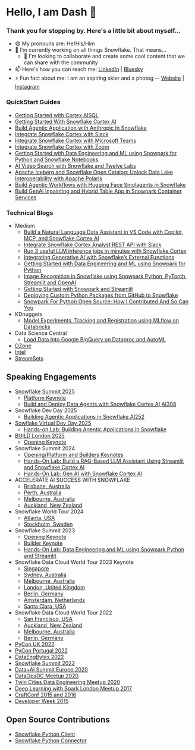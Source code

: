# Hello, I am Dash 👋

### Thank you for stopping by. Here's a little bit about myself...

- 😄 My pronouns are: He/His/Him
- 🔭 I’m currently working on all things Snowflake. That means...
   - 👯 I'm looking to collaborate and create some cool content that we can share with the community
- 📫 Here's how you can reach me: [LinkedIn](https://www.linkedin.com/in/dash-desai/) | [Bluesky](https://bsky.app/profile/iamontheinet.bsky.social)
- ⚡ Fun fact about me: I am an aspiring skier and a photog -- [Website](https://www.natureunraveled.com/) | [Instagram](https://www.instagram.com/nature.unraveled.photography/)

### QuickStart Guides

 - [Getting Started with Cortex AISQL](https://quickstarts.snowflake.com/guide/getting-started-with-cortex-aisql/index.html)
 - [Getting Started With Snowflake Cortex AI](https://quickstarts.snowflake.com/guide/getting-started-with-snowflake-cortex-ai/index.html)
 - [Build Agentic Application with Anthropic In Snowflake](https://quickstarts.snowflake.com/guide/build-agentic-application-in-snowflake/index.html)
 - [Integrate Snowflake Cortex with Slack](https://quickstarts.snowflake.com/guide/integrate_snowflake_cortex_agents_with_slack/index.html)
 - [Integrate Snowflake Cortex with Microsoft Teams](https://quickstarts.snowflake.com/guide/integrate_snowflake_cortex_agents_with_microsoft_teams/index.html)
 - [Integrate Snowflake Cortex with Zoom](https://quickstarts.snowflake.com/guide//integrate-snowflake-cortex-agents-with-zoom/index.html)
 - [
Getting Started with Data Engineering and ML using Snowpark for Python and Snowflake Notebooks](https://quickstarts.snowflake.com/guide/getting_started_with_dataengineering_ml_using_snowpark_python/index.html)
- [AI Video Search with Snowflake and Twelve Labs](https://quickstarts.snowflake.com/guide/ai-video-search-with-snowflake-and-twelveLabs/index.html)
- [Apache Iceberg and Snowflake Open Catalog: Unlock Data Lake Interoperability with Apache Polaris](https://quickstarts.snowflake.com/guide/apache-iceberg-snowflake-open-catalog-snowpipe-streaming/index.html)
- [Build Agentic Workflows with Hugging Face Smolagents in Snowflake](https://quickstarts.snowflake.com/guide/build-agentic-workflows-with-huggingface-smolagents-in-snowflake/index.html)
- [Build GenAI Inpainting and Hybrid Table App in Snowpark Container Services](https://quickstarts.snowflake.com/guide/build_genai_inpainting_and_hybridtable_app_in_snowpark_container_services/index.html)

### Technical Blogs
   - Medium
     - [Build a Natural Language Data Assistant in VS Code with Copilot, MCP, and Snowflake Cortex AI](https://medium.com/snowflake/build-a-natural-language-data-assistant-in-vs-code-with-copilot-mcp-and-snowflake-cortex-ai-04a22a3b0f17)
     - [Integrate Snowflake Cortex Analyst REST API with Slack](https://medium.com/snowflake/integrate-snowflake-cortex-analyst-rest-api-with-slack-0b70bde3cb7b)
     - [Run 3 useful LLM inference jobs in minutes with Snowflake Cortex](https://medium.com/snowflake/run-3-useful-llm-inference-jobs-in-minutes-with-snowflake-cortex-743a6096fff8)
     - [Integrating Generative AI with Snowflake’s External Functions](https://medium.com/snowflake/integrating-generative-ai-with-snowflakes-external-functions-1764e861b23a)
     - [Getting Started with Data Engineering and ML using Snowpark for Python](https://medium.com/snowflake/getting-started-with-data-engineering-and-ml-using-snowpark-for-python-155e05c14e0e)
     - [Image Recognition in Snowflake using Snowpark Python, PyTorch, Streamlit and OpenAI](https://medium.com/snowflake/image-recognition-in-snowflake-using-snowpark-python-pytorch-streamlit-and-openai-1a8167b82449)
     - [Getting Started with Snowpark and Streamlit](https://medium.com/snowflake/getting-started-with-snowpark-for-python-and-streamlit-908b52b7bcc8)
     - [Deploying Custom Python Packages from GitHub to Snowflake](https://medium.com/snowflake/deploying-custom-python-packages-from-github-to-snowflake-f0bb396480c7)
     - [Snowpark For Python Open Source: How I Contributed And So Can You](https://medium.com/snowflake/snowpark-for-python-open-source-how-i-contributed-and-so-can-you-7eb4baac355f)
   - KDnuggets
     - [Model Experiments, Tracking and Registration using MLflow on Databricks](https://www.kdnuggets.com/2021/01/model-experiments-tracking-registration-mlflow-databricks.html)
   - Data Science Central
     - [Load Data Into Google BigQuery on Dataproc and AutoML](https://www.datasciencecentral.com/load-data-into-google-bigquery-on-dataproc-and-automl/)
   - [DZone](https://dzone.com/users/3445386/d-zone.html)
   - [Intel](https://www.intel.com/content/www/us/en/developer/articles/technical/deep-learning-on-qubole-using-bigdl-for-apache-spark.html)
   - [StreamSets](https://www.softwareag.com/en_corporate/blog/author/dash-desai.html)

## Speaking Engagements
  - [Snowflake Summit 2025](https://www.snowflake.com/en/summit/save-the-date/)
    - [Platform Keynote](https://reg.summit.snowflake.com/flow/snowflake/summit25/sessions/page/catalog/session/1741879011617001GONg)
    - [Build and Deploy Data Agents with Snowflake Cortex AI,AI308](https://reg.summit.snowflake.com/flow/snowflake/summit25/sessions/page/catalog/session/1737014712537001aXXq)
  - Snowflake Dev Day 2025
    - [Building Agentic Applications in Snowflake,AI252](https://reg.summit.snowflake.com/flow/snowflake/summit25/sessions/page/catalog/session/1743741914890001G4ms)
  - [Sowflake Virtual Dev Day 2025](https://www.snowflake.com/en/summit/dev-day/)
    - [Hands-on Lab: Building Agentic Applications in Snowflake](https://www.snowflake.com/dev-day-skill-up-with-ai-2025-06-26/?utm_cta=dev-day-promo-banner)
  - [BUILD London 2025](https://www.snowflake.com/build/london/) 
    - [Opening Keynote](https://events.bizzabo.com/677600/agenda/session/1538978) 
  - Snowflake Summit 2024
    - [Opening/Platform and Builders Keynotes](https://reg.summit.snowflake.com/flow/snowflake/summit24/sessions/page/catalog?search=%22Dash%20Desai%22&tab.sessioncatalogtab=1714168666431001NNiH)
    - [Hands-On Lab: Build a RAG-Based LLM Assistant Using Streamlit and Snowflake Cortex AI](https://reg.summit.snowflake.com/flow/snowflake/summit24/sessions/page/catalog/session/1708733126121001yDUB)
    - [Hands-On Lab: Gen AI with Snowflake Cortex AI](https://reg.summit.snowflake.com/flow/snowflake/summit24/sessions/page/catalog/session/1711677008501001OCpZ)
  - ACCELERATE AI SUCCESS WITH SNOWFLAKE
    - [Brisbane, Australia](https://www.snowflake.com/events/accelerate-ai-success-with-snowflake-brisbane/)
    - [Perth, Australia](https://www.snowflake.com/events/accelerate-ai-success-with-snowflake-brisbane/)
    - [Melbourne, Australia](https://www.snowflake.com/events/accelerate-ai-success-with-snowflake-melbourne/)
    - [Auckland, New Zealand](https://www.snowflake.com/events/accelerate-ai-success-with-snowflake-auckland/)
  - Snowflake World Tour 2024
    - [Atlanta, USA](https://www.snowflake.com/events/snowflake-world-tour-atlanta/)
    - [Stockholm, Sweden](https://www.snowflake.com/events/snowflake-world-tour-stockholm/)
  - Snowflake Summit 2023
    - [Opening Keynote](https://events.snowflake.com/summit/sessions/agenda/session/1120282?widget=true)
    - [Builder Keynote](https://events.snowflake.com/summit/sessions/agenda/session/1120281?widget=true)
    - [Hands-On Lab: Data Engineering and ML using Snowpark Python and Streamlit](https://www.snowflake.com/summit/sessions/?agendaPath=speakers/3003917)
  - Snowflake Data Cloud World Tour 2023 Keynote
    - [Singapore](https://www.snowflake.com/data-cloud-world-tour-singapore-agenda/)
    - [Sydney, Australia](https://www.snowflake.com/data-cloud-world-tour-sydney-agenda/)
    - [Melbourne, Australia](https://www.snowflake.com/data-cloud-world-tour-melbourne-agenda/)
    - [London, United Kingdom](https://www.snowflake.com/data-cloud-world-tour-london-agenda/)
    - [Berlin, Germany](https://www.snowflake.com/data-cloud-world-tour-berlin-agenda/)
    - [Amsterdam, Netherlands](https://www.snowflake.com/data-cloud-world-tour-amsterdam-agenda/)
    - [Santa Clara, USA](https://www.snowflake.com/events/data-cloud-world-tour-santa-clara/agenda/)
  - Snowflake Data Cloud World Tour 2022
    - [San Francisco, USA](https://www.snowflake.com/data-cloud-world-tour/americas/san-francisco/agenda?agendaPath=session/1022285)
    - [Auckland, New Zealand](https://www.snowflake.com/data-cloud-world-tour/apj/auckland/agenda-v2/)
    - [Melbourne, Australia](https://www.snowflake.com/data-cloud-world-tour/apj/melbourne/)
    - [Berlin, Germany](https://www.snowflake.com/data-cloud-world-tour/emea/berlin/agenda/)
  - [PyCon UK 2022](https://pretalx.com/pycon-uk-2022/talk/JECQCM/)
  - [PyCon Portugal 2022](https://pretalx.evolutio.pt/pyconpt2022/talk/review/JS8QFSRNJR7PVXVXRUWD737ER7WARXP8)
  - [DataEngBytes 2022](https://sessionize.com/app/speaker/session/352689)
  - [Snowflake Summit 2022](https://events.snowflake.com/summit/agenda?speakers=1550821)
  - [Data+AI Summit Europe 2020](https://databricks.com/session_eu20/model-experiments-tracking-and-registration-using-mlflow-on-databricks)
  - [DataOpsDC Meetup 2020](https://www.meetup.com/DataOpsDC/events/273140615/)
  - [Twin Cities Data Engineering Meetup 2020](https://www.meetup.com/Twin-Cities-Spark-Hadoop-User-Group/events/266731493/)
  - [Deep Learning with Spark London Meetup 2017](https://www.meetup.com/Spark-London/events/243285971/)
  - [CraftConf 2015 and 2016](https://crunchconf.com/)
  - [Developer Week 2015](https://developerweek2015conferenceexpo.sched.com/event/1e937ac4a101dcb183b70c4a171d07a3)
    
## Open Source Contributions
  - [Snowflake Python Client](https://github.com/snowflakedb/snowpark-python/issues/383)
  - [Snowflake Python Connector](https://github.com/snowflakedb/snowflake-connector-python/issues/1175)    

<!--- - 😎 Oh and here's my Dev Card generated by [daily.dev](https://app.daily.dev/) --->

<!--- <a href="https://app.daily.dev/DailyDevTips"><img src="https://github.com/iamontheinet/iamontheinet/blob/main/devcard.svg" width="400" alt="Dash's Dev Card"/></a> --->
